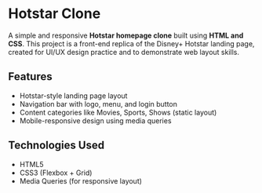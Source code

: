 # Hotstar Clone

A simple and responsive **Hotstar homepage clone** built using **HTML and CSS**. This project is a front-end replica of the Disney+ Hotstar landing page, created for UI/UX design practice and to demonstrate web layout skills.

##  Features

-  Hotstar-style landing page layout
-  Navigation bar with logo, menu, and login button
-  Content categories like Movies, Sports, Shows (static layout)
-  Mobile-responsive design using media queries

## Technologies Used

- HTML5
- CSS3 (Flexbox + Grid)
- Media Queries (for responsive layout)

